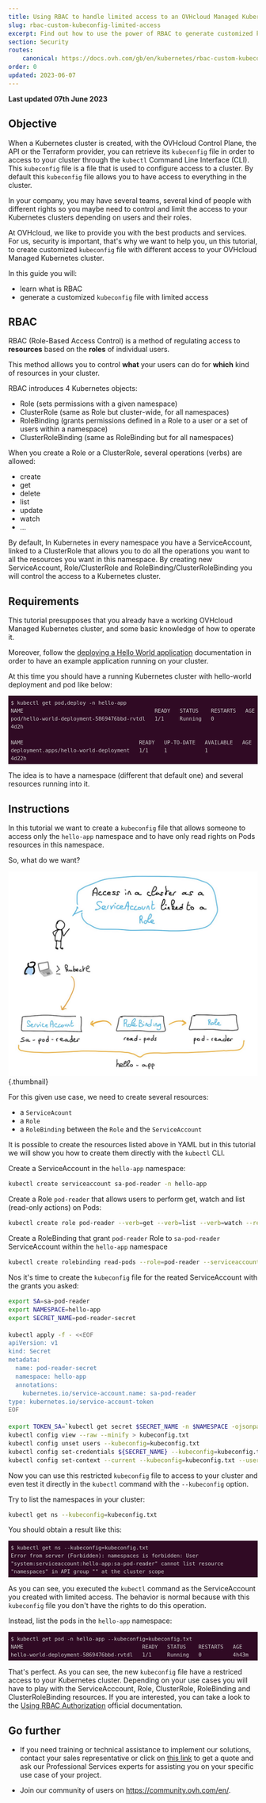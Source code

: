 ```yaml
---
title: Using RBAC to handle limited access to an OVHcloud Managed Kubernetes cluster
slug: rbac-custom-kubeconfig-limited-access
excerpt: Find out how to use the power of RBAC to generate customized kubeconfig file with limited access to an OVHcloud Managed Kubernetes cluster
section: Security
routes:
    canonical: https://docs.ovh.com/gb/en/kubernetes/rbac-custom-kubeconfig-limited-access/
order: 0
updated: 2023-06-07
---
```


**Last updated 07th June 2023**

<style>
 pre {
     font-size: 14px;
 }
 pre.console {
   background-color: #300A24; 
   color: #ccc;
   font-family: monospace;
   padding: 5px;
   margin-bottom: 5px;
 }
 pre.console code {
   border: solid 0px transparent;
   font-family: monospace !important;
   font-size: 0.75em;
   color: #ccc;
 }
 .small {
     font-size: 0.75em;
 }
</style>

## Objective

When a Kubernetes cluster is created, with the OVHcloud Control Plane, the API or the Terraform provider, you can retrieve its `kubeconfig` file in order to access to your cluster through the `kubectl` Command Line Interface (CLI).
This `kubeconfig` file is a file that is used to configure access to a cluster.
By default this `kubeconfig` file allows you to have access to everything in the cluster.

In your company, you may have several teams, several kind of people with different rights so you maybe need to control and limit the access to your Kubernetes clusters depending on users and their roles.

At OVHcloud, we like to provide you with the best products and services. For us, security is important, that's why we want to help you, un this tutorial, to create customized `kubeconfig` file with different access to your OVHcloud Managed Kubernetes cluster.

In this guide you will:

- learn what is RBAC 
- generate a customized `kubeconfig` file with limited access 

## RBAC

RBAC (Role-Based Access Control) is a method of regulating access to **resources** based on the **roles** of individual users.

This method alllows you to control **what** your users can do for **which** kind of resources in your cluster.

RBAC introduces 4 Kubernetes objects:

- Role (sets permissions with a given namespace)
- ClusterRole (same as Role but cluster-wide, for all namespaces)
- RoleBinding (grants permissions defined in a Role to a user or a set of users within a namespace)
- ClusterRoleBinding (same as RoleBinding but for all namespaces)

When you create a Role or a ClusterRole, several operations (verbs) are allowed:

- create
- get
- delete
- list
- update
- watch
- ...

By default, In Kubernetes in every namespace you have a ServiceAccount, linked to a ClusterRole that allows you to do all the operations you want to all the resources you want in this namespace.
By creating new ServiceAccount, Role/ClusterRole and RoleBinding/ClusterRoleBinding you will control the access to a Kubernetes cluster.

## Requirements

This tutorial presupposes that you already have a working OVHcloud Managed Kubernetes cluster, and some basic knowledge of how to operate it.

Moreover, follow the [deploying a Hello World application](../deploying-an-application/) documentation in order to have an example application running on your cluster.

At this time you should have a running Kubernetes cluster with hello-world deployment and pod like below:

<pre class="console"><code>$ kubectl get pod,deploy -n hello-app
NAME                                          READY   STATUS    RESTARTS   AGE
pod/hello-world-deployment-5869476bbd-rvtdl   1/1     Running   0          4d2h

NAME                                     READY   UP-TO-DATE   AVAILABLE   AGE
deployment.apps/hello-world-deployment   1/1     1            1           4d22h
</code></pre>

The idea is to have a namespace (different that default one) and several resources running into it. 

## Instructions

In this tutorial we want to create a `kubeconfig` file that allows someone to access only the `hello-app` namespace and to have only read rights on Pods resources in this namespace.

So, what do we want?

![What do we want](images/what-do-we-want.png){.thumbnail}

For this given use case, we need to create several resources:

- a `ServiceAcount`
- a `Role`
- a `RoleBinding` between the `Role` and the `ServiceAccount`

It is possible to create the resources listed above in YAML but in this tutorial we will show you how to create them directly with the `kubectl` CLI.

Create a ServiceAccount in the `hello-app` namespace:

```bash
kubectl create serviceaccount sa-pod-reader -n hello-app
```

Create a Role `pod-reader` that allows users to perform get, watch and list (read-only actions) on Pods:

```bash
kubectl create role pod-reader --verb=get --verb=list --verb=watch --resource=pods -n hello-app
```

Create a RoleBinding that grant `pod-reader` Role to `sa-pod-reader` ServiceAccount within the `hello-app`  namespace

```bash
kubectl create rolebinding read-pods --role=pod-reader --serviceaccount=hello-app:sa-pod-reader -n hello-app
```

Nos it's time to create the `kubeconfig` file for the reated ServiceAccount with the grants you asked:

```bash
export SA=sa-pod-reader
export NAMESPACE=hello-app
export SECRET_NAME=pod-reader-secret

kubectl apply -f - <<EOF
apiVersion: v1
kind: Secret
metadata:
  name: pod-reader-secret
  namespace: hello-app
  annotations:
    kubernetes.io/service-account.name: sa-pod-reader
type: kubernetes.io/service-account-token
EOF

export TOKEN_SA=`kubectl get secret $SECRET_NAME -n $NAMESPACE -ojsonpath='{.data.token}' | base64 -d`
kubectl config view --raw --minify > kubeconfig.txt
kubectl config unset users --kubeconfig=kubeconfig.txt
kubectl config set-credentials ${SECRET_NAME} --kubeconfig=kubeconfig.txt --token=${TOKEN_SA}
kubectl config set-context --current --kubeconfig=kubeconfig.txt --user=${SECRET_NAME}
```

Now you can use this restricted `kubeconfig` file to access to your cluster and even test it directly in the `kubectl` command with the `--kubeconfig` option.

Try to list the namespaces in your cluster:

```bash
kubectl get ns --kubeconfig=kubeconfig.txt
```

You should obtain a result like this:

<pre class="console"><code>$ kubectl get ns --kubeconfig=kubeconfig.txt
Error from server (Forbidden): namespaces is forbidden: User "system:serviceaccount:hello-app:sa-pod-reader" cannot list resource "namespaces" in API group "" at the cluster scope
</code></pre>

As you can see, you executed the `kubectl` command as the ServiceAccount you created with limited access.
The behavior is normal because with this `kubeconfig` file you don't have the rights to do this operation.

Instead, list the pods in the `hello-app` namespace:

<pre class="console"><code>$ kubectl get pod -n hello-app --kubeconfig=kubeconfig.txt
NAME                                      READY   STATUS    RESTARTS   AGE
hello-world-deployment-5869476bbd-rvtdl   1/1     Running   0          4h43m
</code></pre>

That's perfect. As you can see, the new `kubeconfig` file have a restriced access to your Kubernetes cluster.
Depending on your use cases you will have to play with the ServiceAcccount, Role, ClusterRole, RoleBinding and ClusterRoleBinding resources. If you are interested, you can take a look to the [Using RBAC Authorization](https://kubernetes.io/docs/reference/access-authn-authz/rbac/) official documentation.

## Go further

- If you need training or technical assistance to implement our solutions, contact your sales representative or click on [this link](https://www.ovhcloud.com/es/professional-services/) to get a quote and ask our Professional Services experts for assisting you on your specific use case of your project.

- Join our community of users on <https://community.ovh.com/en/>.
